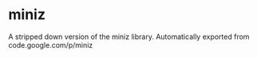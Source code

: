 # miniz

A stripped down version of the miniz library. Automatically exported from code.google.com/p/miniz
